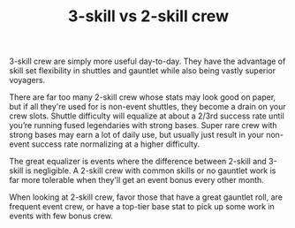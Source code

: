 ﻿---
title: "3-skill vs 2-skill crew"
bigbook_section: 4
---

3-skill crew are simply more useful day-to-day. They have the advantage of skill set flexibility in shuttles and gauntlet while also being vastly superior voyagers.

There are far too many 2-skill crew whose stats may look good on paper, but if all they're used for is non-event shuttles, they become a drain on your crew slots. Shuttle difficulty will equalize at about a 2/3rd success rate until you’re running fused legendaries with strong bases. Super rare crew with strong bases may earn a lot of daily use, but usually just result in your non-event success rate normalizing at a higher difficulty.

The great equalizer is events where the difference between 2-skill and 3-skill is negligible. A 2-skill crew with common skills or no gauntlet work is far more tolerable when they'll get an event bonus every other month.

When looking at 2-skill crew, favor those that have a great gauntlet roll, are frequent event crew, or have a top-tier base stat to pick up some work in events with few bonus crew.
